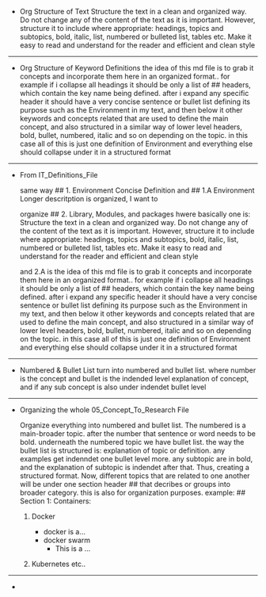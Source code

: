 - Org Structure of Text
    Structure the text in a clean and organized way. Do not change any of the content of the text as it is important. However, structure it to include where appropriate: headings, topics and subtopics, bold, italic, list, numbered or bulleted list, tables etc. Make it easy to read and understand for the reader and efficient and clean style

---

- Org Structure of Keyword Definitions
    the idea of this md file is to grab it concepts and incorporate them here in an organized format.. for example if i collapse all headings it should be only a list of ## headers, which contain the key name being defined. after i expand any specific header it should have a very concise sentence or bullet list defining its purpose such as the Environment in my text, and then below it other keywords and concepts related that are used to define the main concept, and also structured in a similar way of lower level headers, bold, bullet, numbered, italic and so on depending on the topic. in this case all of this is just one definition of Environment and everything else should collapse under it in a structured format

---

- From IT_Definitions_File

    same way ## 1. Environment Concise Definition and ## 1.A Environment Longer descritption is organized, I want to 
        
    organize ## 2. Library, Modules, and packages hwere basically one is: Structure the text in a clean and organized way. Do not change any of the content of the text as it is important. However, structure it to include where appropriate: headings, topics and subtopics, bold, italic, list, numbered or bulleted list, tables etc. Make it easy to read and understand for the reader and efficient and clean style

    and 2.A is the idea of this md file is to grab it concepts and incorporate them here in an organized format.. for example if i collapse all headings it should be only a list of ## headers, which contain the key name being defined. after i expand any specific header it should have a very concise sentence or bullet list defining its purpose such as the Environment in my text, and then below it other keywords and concepts related that are used to define the main concept, and also structured in a similar way of lower level headers, bold, bullet, numbered, italic and so on depending on the topic. in this case all of this is just one definition of Environment and everything else should collapse under it in a structured format

---
- Numbered & Bullet List
    turn into numbered and bullet list. where number is the concept and bullet is the indended level explanation of concept, and if any sub concept is also under indendet bullet level

---

- Organizing the whole 05_Concept_To_Research File

    Organize everything into numbered and bullet list. The numbered is a main-broader topic. after the number that sentence or word needs to be bold. underneath the numbered topic we have bullet list. the way the bullet list is structured is: explanation of topic or definition. any examples get indenndet one bullet level more. any subtopic are in bold, and the explanation of subtopic is indendet after that. Thus, creating a structured format. Now, different topics that are related to one another will be under one section header ## that decribes or groups into broader category. this is also for organization purposes. 
    example: ## Section 1: Containers: 
    1. Docker 
        -   docker is a...
        -   docker swarm
            -   This is a ...

    2. Kubernetes etc.. 

---

- 
    
